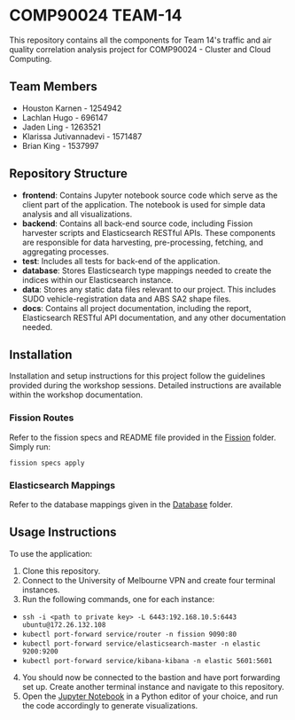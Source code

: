 # COMP90024 TEAM-14

This repository contains all the components for Team 14's traffic and air quality correlation analysis project for COMP90024 - Cluster and Cloud Computing. 

## Team Members
- Houston Karnen - 1254942
- Lachlan Hugo - 696147
- Jaden Ling - 1263521
- Klarissa Jutivannadevi - 1571487
- Brian King - 1537997

## Repository Structure
- **frontend**: Contains Jupyter notebook source code which serve as the client part of the application. The notebook is used for simple data analysis and all visualizations.
- **backend**: Contains all back-end source code, including Fission harvester scripts and Elasticsearch RESTful APIs. These components are responsible for data harvesting, pre-processing, fetching, and aggregating processes.
- **test**: Includes all tests for back-end of the application.
- **database**: Stores Elasticsearch type mappings needed to create the indices within our Elasticsearch instance.
- **data**: Stores any static data files relevant to our project. This includes SUDO vehicle-registration data and ABS SA2 shape files.
- **docs**: Contains all project documentation, including the report, Elasticsearch RESTful API documentation, and any other documentation needed.

## Installation
Installation and setup instructions for this project follow the guidelines provided during the workshop sessions. Detailed instructions are available within the workshop documentation. 
### Fission Routes
Refer to the fission specs and README file provided in the [Fission](./backend/fission) folder. Simply run:

`fission specs apply`

### Elasticsearch Mappings
Refer to the database mappings given in the [Database](./database/) folder. 

## Usage Instructions
To use the application:
1. Clone this repository.
2. Connect to the University of Melbourne VPN and create four terminal instances.
3. Run the following commands, one for each instance:
- `ssh -i <path to private key> -L 6443:192.168.10.5:6443 ubuntu@172.26.132.108`
- `kubectl port-forward service/router -n fission 9090:80`
- `kubectl port-forward service/elasticsearch-master -n elastic 9200:9200`
- `kubectl port-forward service/kibana-kibana -n elastic 5601:5601`
4. You should now be connected to the bastion and have port forwarding set up. Create another terminal instance and navigate to this repository.
5. Open the [Jupyter Notebook](./frontend) in a Python editor of your choice, and run the code accordingly to generate visualizations.